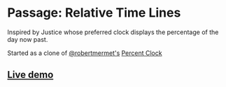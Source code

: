 # Passage: Relative Time Lines

Inspired by Justice whose preferred clock displays the percentage of the day now past.

Started as a clone of [@robertmermet's](http://robertmermet.com/) [Percent Clock](https://github.com/robertmermet/percentclock/)

## [Live demo](https://passageclock-wohbtowxcm.now.sh/)
